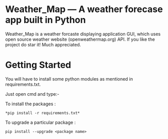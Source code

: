 # Weather_Map — A weather forecase app built in Python

Weather_Map is a weather forcaste displaying application GUI, which uses open source weather website (openweathermap.org) API. 
If you like the project do star it! Much appreciated.

# Getting Started 

You will have to install some python modules as mentioned in requirements.txt. 

Just open cmd and type:-

To install the packages :

    *pip install -r requirements.txt*
    
To upgrade a particular package :

    pip install --upgrade <package name>



